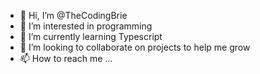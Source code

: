 - 👋 Hi, I’m @TheCodingBrie
- 👀 I’m interested in programming
- 🌱 I’m currently learning Typescript
- 💞️ I’m looking to collaborate on projects to help me grow
- 📫 How to reach me ...

<!---
TheCodingBrie/TheCodingBrie is a ✨ special ✨ repository because its `README.md` (this file) appears on your GitHub profile.
You can click the Preview link to take a look at your changes.
--->

